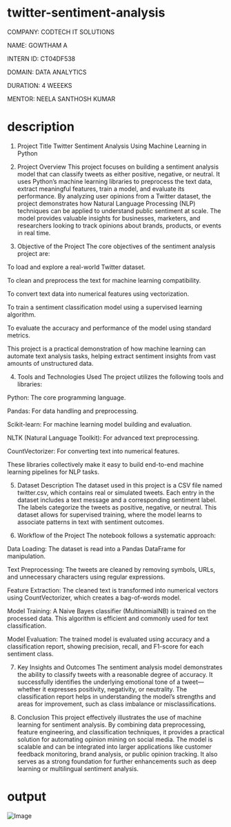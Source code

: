 # twitter-sentiment-analysis

COMPANY: CODTECH IT SOLUTIONS

NAME: GOWTHAM A

INTERN ID: CT04DF538

DOMAIN: DATA ANALYTICS

DURATION: 4 WEEEKS

MENTOR: NEELA SANTHOSH KUMAR

# description

1. Project Title
Twitter Sentiment Analysis Using Machine Learning in Python

2. Project Overview
This project focuses on building a sentiment analysis model that can classify tweets as either positive, negative, or neutral. It uses Python’s machine learning libraries to preprocess the text data, extract meaningful features, train a model, and evaluate its performance. By analyzing user opinions from a Twitter dataset, the project demonstrates how Natural Language Processing (NLP) techniques can be applied to understand public sentiment at scale. The model provides valuable insights for businesses, marketers, and researchers looking to track opinions about brands, products, or events in real time.

3. Objective of the Project
The core objectives of the sentiment analysis project are:

To load and explore a real-world Twitter dataset.

To clean and preprocess the text for machine learning compatibility.

To convert text data into numerical features using vectorization.

To train a sentiment classification model using a supervised learning algorithm.

To evaluate the accuracy and performance of the model using standard metrics.

This project is a practical demonstration of how machine learning can automate text analysis tasks, helping extract sentiment insights from vast amounts of unstructured data.

4. Tools and Technologies Used
The project utilizes the following tools and libraries:

Python: The core programming language.

Pandas: For data handling and preprocessing.

Scikit-learn: For machine learning model building and evaluation.

NLTK (Natural Language Toolkit): For advanced text preprocessing.

CountVectorizer: For converting text into numerical features.

These libraries collectively make it easy to build end-to-end machine learning pipelines for NLP tasks.

5. Dataset Description
The dataset used in this project is a CSV file named twitter.csv, which contains real or simulated tweets. Each entry in the dataset includes a text message and a corresponding sentiment label. The labels categorize the tweets as positive, negative, or neutral. This dataset allows for supervised training, where the model learns to associate patterns in text with sentiment outcomes.

6. Workflow of the Project
The notebook follows a systematic approach:

Data Loading: The dataset is read into a Pandas DataFrame for manipulation.

Text Preprocessing: The tweets are cleaned by removing symbols, URLs, and unnecessary characters using regular expressions.

Feature Extraction: The cleaned text is transformed into numerical vectors using CountVectorizer, which creates a bag-of-words model.

Model Training: A Naive Bayes classifier (MultinomialNB) is trained on the processed data. This algorithm is efficient and commonly used for text classification.

Model Evaluation: The trained model is evaluated using accuracy and a classification report, showing precision, recall, and F1-score for each sentiment class.

7. Key Insights and Outcomes
The sentiment analysis model demonstrates the ability to classify tweets with a reasonable degree of accuracy. It successfully identifies the underlying emotional tone of a tweet—whether it expresses positivity, negativity, or neutrality. The classification report helps in understanding the model’s strengths and areas for improvement, such as class imbalance or misclassifications.

8. Conclusion
This project effectively illustrates the use of machine learning for sentiment analysis. By combining data preprocessing, feature engineering, and classification techniques, it provides a practical solution for automating opinion mining on social media. The model is scalable and can be integrated into larger applications like customer feedback monitoring, brand analysis, or public opinion tracking. It also serves as a strong foundation for further enhancements such as deep learning or multilingual sentiment analysis.

# output 

![Image](https://github.com/user-attachments/assets/940dfd6b-ec25-448c-827f-6c666f29c6b5)








